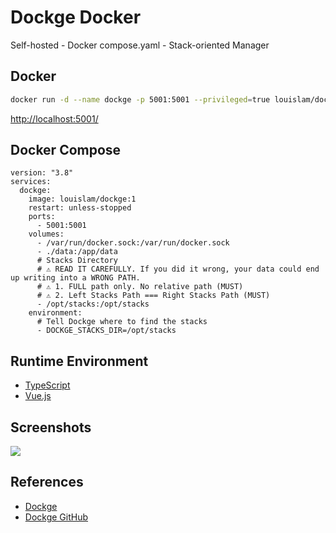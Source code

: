 # Dockge Docker

Self-hosted - Docker compose.yaml - Stack-oriented Manager

## Docker
```sh
docker run -d --name dockge -p 5001:5001 --privileged=true louislam/dockge:1
```
[http://localhost:5001/](http://localhost:5001/)

## Docker Compose
```
version: "3.8"
services:
  dockge:
    image: louislam/dockge:1
    restart: unless-stopped
    ports:
      - 5001:5001
    volumes:
      - /var/run/docker.sock:/var/run/docker.sock
      - ./data:/app/data
      # Stacks Directory
      # ⚠️ READ IT CAREFULLY. If you did it wrong, your data could end up writing into a WRONG PATH.
      # ⚠️ 1. FULL path only. No relative path (MUST)
      # ⚠️ 2. Left Stacks Path === Right Stacks Path (MUST)
      - /opt/stacks:/opt/stacks
    environment:
      # Tell Dockge where to find the stacks
      - DOCKGE_STACKS_DIR=/opt/stacks
```

## Runtime Environment
- [TypeScript](https://www.typescriptlang.org/)
- [Vue.js](https://github.com/vuejs/vue)

## Screenshots
![](https://dockge.kuma.pet/screenshot.png)

## References
- [Dockge](https://dockge.kuma.pet/)
- [Dockge GitHub](https://github.com/louislam/dockge)